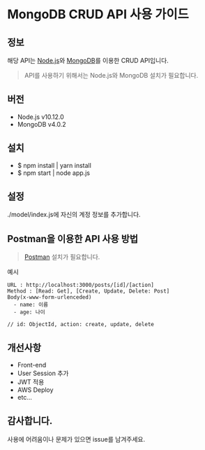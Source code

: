 # MongoDB CRUD API 사용 가이드

## 정보

해당 API는 [Node.js](https://nodejs.org/)와 [MongoDB](https://www.mongodb.com/)를 이용한 CRUD API입니다.

> API를 사용하기 위해서는 Node.js와 MongoDB 설치가 필요합니다.

## 버전

- Node.js v10.12.0
- MongoDB v4.0.2

## 설치

- \$ npm install | yarn install
- \$ npm start | node app.js

## 설정

./model/index.js에 자신의 계정 정보를 추가합니다.

## Postman을 이용한 API 사용 방법

> [Postman](https://www.getpostman.com/) 설치가 필요합니다.

예시

```
URL : http://localhost:3000/posts/[id]/[action]
Method : [Read: Get], [Create, Update, Delete: Post]
Body(x-www-form-urlenceded)
  - name: 이름
  - age: 나이

// id: ObjectId, action: create, update, delete
```

## 개선사항

- Front-end
- User Session 추가
- JWT 적용
- AWS Deploy
- etc...

## 감사합니다.

사용에 어려움이나 문제가 있으면 issue를 남겨주세요.
